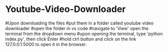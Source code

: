# Youtube-Video-Downloader
#Upon downloading the files
#put them in a folder called youtube video downloader
#open the folder in vs code
#navigate to 'View' open the terminal from the dropdown menu
#upon opening the terminal, type 'python index.py', then click Enter
#hold ctrl button and click on the link 127.0.0.1:5000 to open it in the browser.
